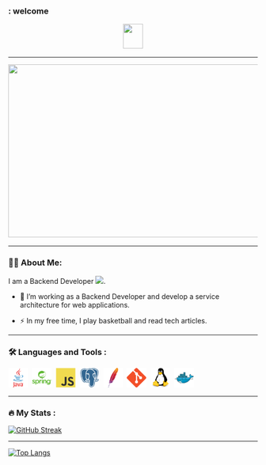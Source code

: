### : welcome
<div align="center">
  <img src="https://media.giphy.com/media/Rsp9jLIy0VZOKlZziw/giphy.gif" width="40" height="50"/>
</div>


---

<div id ="main" align="center">
  <img src="https://media.giphy.com/media/l46CsTPetihC1rX9K/giphy.gif" width="600" height="350"/>
</div>


---

### :man_technologist: About Me:
I am a Backend Developer <img src="https://media.giphy.com/media/WUlplcMpOCEmTGBtBW/giphy.gif" width="30">.
- :telescope: I’m working as a Backend Developer and develop a service architecture for web applications.

- :zap: In my free time, I play basketball and read tech articles.


---
### :hammer_and_wrench: Languages and Tools :
<div>
  <img src="https://github.com/devicons/devicon/blob/master/icons/java/java-original-wordmark.svg" title="Java" alt="Java" width="40" height="40"/>&nbsp;
  <img src="https://github.com/devicons/devicon/blob/master/icons/spring/spring-original-wordmark.svg" title="Spring" alt="Spring" width="40" height="40"/>&nbsp;
  <img src="https://github.com/devicons/devicon/blob/master/icons/javascript/javascript-original.svg" title="JavaScript" alt="JavaScript" width="40" height="40"/>&nbsp;
  <img src="https://github.com/devicons/devicon/blob/master/icons/postgresql/postgresql-plain.svg" title="PostgreSQL"  alt="PostgreSQL" width="40" height="40"/>&nbsp;
  <img src="https://github.com/devicons/devicon/blob/master/icons/apache/apache-original.svg" title="Apache"  alt="Apache" width="40" height="40"/>&nbsp;
  <img src="https://github.com/devicons/devicon/blob/master/icons/git/git-original.svg" title="Git"  alt="Git" width="40" height="40"/>&nbsp;
  <img src="https://github.com/devicons/devicon/blob/master/icons/linux/linux-original.svg" title="Linux"  alt="Linux" width="40" height="40"/>&nbsp;
  <img src="https://github.com/devicons/devicon/blob/master/icons/docker/docker-original.svg" title="Docker"  alt="Docker" width="40" height="40"/>&nbsp;
</div>  

---

### :fire: My Stats :
[![GitHub Streak](http://github-readme-streak-stats.herokuapp.com?user=StarCodeBoy&theme=dark&hide_border=true)](https://git.io/streak-stats)


---

[![Top Langs](https://github-readme-stats.vercel.app/api/top-langs/?username=StarCodeBoy&layout=compact&theme=vision-friendly-dark)](https://github.com/anuraghazra/github-readme-stats)
  
